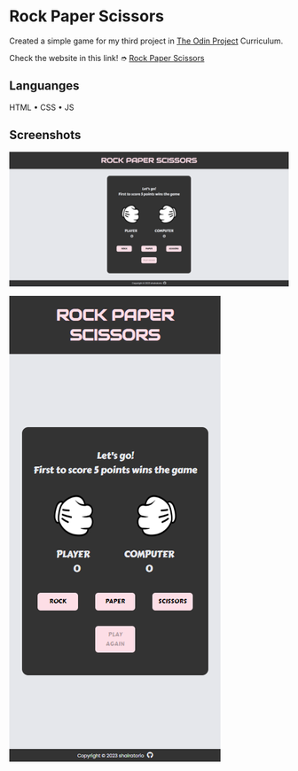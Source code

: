 # Rock Paper Scissors

Created a simple game for my third project in [The Odin Project](https://www.theodinproject.com/) Curriculum.

Check the website in this link! 
➮ [Rock Paper Scissors](https://shairatorio.github.io/rock-paper-scissors/)
## Languanges

HTML • CSS • JS
## Screenshots

![Desktop Page](https://github.com/shairatorio/rock-paper-scissors/blob/main/resources/images/desktop-page.png?raw=true)

![Mobile Page](https://github.com/shairatorio/rock-paper-scissors/blob/main/resources/images/mobile-page.png?raw=true)
